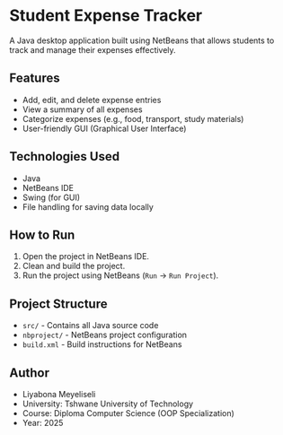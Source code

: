 # Student Expense Tracker

A Java desktop application built using NetBeans that allows students to track and manage their expenses effectively.

## Features
- Add, edit, and delete expense entries
- View a summary of all expenses
- Categorize expenses (e.g., food, transport, study materials)
- User-friendly GUI (Graphical User Interface)

## Technologies Used
- Java
- NetBeans IDE
- Swing (for GUI)
- File handling for saving data locally

## How to Run
1. Open the project in NetBeans IDE.
2. Clean and build the project.
3. Run the project using NetBeans (`Run` → `Run Project`).

## Project Structure
- `src/` - Contains all Java source code
- `nbproject/` - NetBeans project configuration
- `build.xml` - Build instructions for NetBeans

## Author
- Liyabona Meyeliseli
- University: Tshwane University of Technology
- Course: Diploma Computer Science (OOP Specialization)
- Year: 2025
